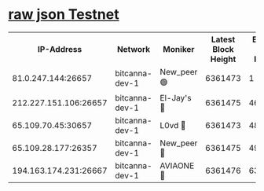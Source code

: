 [raw json Testnet](https://rpc-check.bcat.stavr.tech/bcat/rpc-bcat-result.json)
=


<table><tr><th>IP-Address</th><th>Network</th><th>Moniker</th><th>Latest Block Height</th><th>Earliest Block Height</th><th>Catching Up</th><th>Tx Index</th><th>Voting Power</th><th>Scan Time</th></tr><tr><td>81.0.247.144:26657</td><td>bitcanna-dev-1</td><td>New_peer 🟢</td><td>6361473</td><td>1</td><td>False</td><td>on</td><td>0</td><td>2024-02-09T09:00:10.714966112UTC</td></tr><tr><td>212.227.151.106:26657</td><td>bitcanna-dev-1</td><td>El-Jay's 🔴</td><td>6361475</td><td>4670391</td><td>False</td><td>on</td><td>2218164</td><td>2024-02-09T09:00:17.452354340UTC</td></tr><tr><td>65.109.70.45:30657</td><td>bitcanna-dev-1</td><td>L0vd 🔴</td><td>6361473</td><td>4828155</td><td>False</td><td>on</td><td>307920</td><td>2024-02-09T09:00:11.049371860UTC</td></tr><tr><td>65.109.28.177:26357</td><td>bitcanna-dev-1</td><td>New_peer 🔴</td><td>6361475</td><td>4952911</td><td>False</td><td>on</td><td>2237067</td><td>2024-02-09T09:00:17.904751578UTC</td></tr><tr><td>194.163.174.231:26667</td><td>bitcanna-dev-1</td><td>AVIAONE 🔴</td><td>6361476</td><td>6355451</td><td>False</td><td>on</td><td>1949865</td><td>2024-02-09T09:00:24.454632223UTC</td></tr></table>